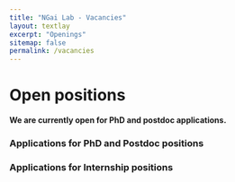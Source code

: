 ```yaml
---
title: "NGai Lab - Vacancies"
layout: textlay
excerpt: "Openings"
sitemap: false
permalink: /vacancies
---
```


# Open positions

**We are currently open for PhD and postdoc applications.**


### Applications for PhD and Postdoc positions
<!-- If you are interested in working with us as a PhD student or postdoc, please send me an [email](mailto:beidic@andrew.cmu.edu). State briefly why you are interested and attach a CV, including information about the grades you had as an undergraduate. No need for a separate cover letter or certificates.  -->

<!-- **Important**: please insert _"Application PhD"_ or _"Application Postdoc"_ in the subject line. If you are applying to a specific advertisement, note this in your email. -->


### Applications for Internship positions
<!-- Contact me (or any group member) per email or stop by my office if you are a CMU student. Also, you need to fill in our [application form](https://docs.google.com/forms/d/e/1FAIpQLSfMJwpRMARPuwhzuoPo_76VrGPq84FkFrFNAnp3P17ITyxF9Q/viewform?usp=pp_url
). -->
